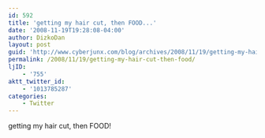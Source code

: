 ```yaml
---
id: 592
title: 'getting my hair cut, then FOOD...'
date: '2008-11-19T19:28:08-04:00'
author: DizkoDan
layout: post
guid: 'http://www.cyberjunx.com/blog/archives/2008/11/19/getting-my-hair-cut-then-food/'
permalink: /2008/11/19/getting-my-hair-cut-then-food/
ljID:
    - '755'
aktt_twitter_id:
    - '1013785287'
categories:
    - Twitter
---
```


getting my hair cut, then FOOD!